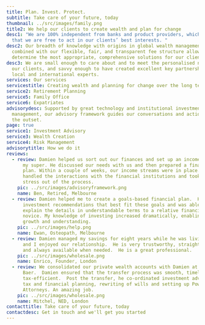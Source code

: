 ```yaml
---
title: Plan. Invest. Protect.
subtitle: Take care of your future, today
thumbnail: ../src/images/family.png
title2: We help our clients to create wealth and plan for change
desc1: "We are 100% independent from banks and product providers, which means
  that we are free to act in our clients’ best interests. "
desc2: Our breadth of knowledge with origins in global wealth management,
  combined with our flexible, fair, and transparent fee structure allows us to
  determine the most appropriate, comprehensive solutions for our clients.
desc3: We are small enough to care about and to meet the personalised needs of
  our clients, and savvy enough to have created excellent key partnerships with
  local and international experts.
services: Our services
servicestitle: Creating wealth and planning for change over the long term
service2: Retirement Planning
service5: Family Office
service6: Expatriates
advisorydesc: Supported by great technology and institutional investment
  management, our advisory framework guides our conversations and actions from
  the outset.
page: true
service1: Investment Advisory
service3: Wealth Creation
service4: Risk Management
advisorytitle: How we do it
reviews:
  - review: Damien helped us sort out our finances and set up an income stream from
      my super. He discussed our needs with us and then prepared a financial
      plan. Within a couple of weeks, our income streams were in place. Walbrook
      handled the interactions with the financial institutions and took all the
      stress out of the process.
    pic: ../src/images/advisoryframework.png
    name: Ben, Retired, Melbourne
  - review: Damien helped me to create a goals-based financial plan.  He prepared
      investment recommendations that best fit these goals and was able to
      explain the details in understandable terms to a relative financial
      novice. My knowledge of investing increased dramatically, enabling further
      growth and understanding.
    pic: ../src/images/help.png
    name: Ewan, Osteopath, Melbourne
  - review: Damien managed my savings for eight years while he was living in the UK
      and I enjoyed our relationship.  He is very trustworthy, straight-forward
      and always available when needed.  He is a great professional.
    pic: ../src/images/wholesale.png
    name: Enrico, Founder, London
  - review: We consolidated our private wealth accounts with Damien at Julius
      Baer.  Damien ensured that the transfer process was smooth, timely and
      tax-efficient.  Post the transfer, he co-ordinated investment advisory,
      tax and financial planning, rewriting of wills and setting up Power of
      Attorneys. An amazing job.
    pic: ../src/images/wholesale.png
    name: Mitchel, NED, London
contacttitle: Take care of your future, today
contactdesc: Get in touch and we'll get you started
---
```

